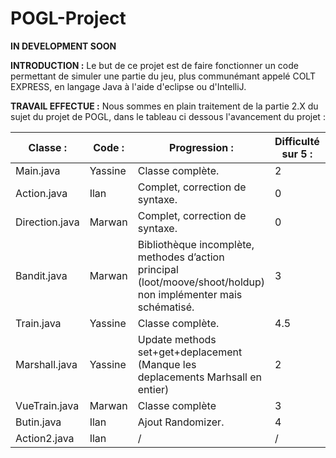 # POGL-Project

******IN DEVELOPMENT SOON******


**INTRODUCTION :**
Le but de ce projet est de faire fonctionner un code permettant de simuler une partie du jeu, plus communémant appelé COLT EXPRESS, en langage Java à l'aide d'eclipse ou d'IntelliJ.

**TRAVAIL EFFECTUE :**
Nous sommes en plain traitement de la partie 2.X du sujet du projet de POGL, dans le tableau ci dessous l'avancement du projet :


Classe : |	Code : |	Progression : |	Difficulté sur 5 : | Compléter/Corriger : |
---------|---------|----------------|--------------------|----------------------|                  
Main.java |	Yassine	|Classe complète. |	2| [x]
Action.java |	Ilan	|Complet, correction de syntaxe. |	0| [x]
Direction.java |	Marwan |	Complet, correction de syntaxe. |	0| [x]
Bandit.java |	Marwan	|Bibliothèque incomplète, methodes d’action principal (loot/moove/shoot/holdup) non implémenter mais schématisé. |	3| [ ]
Train.java |	Yassine|	Classe complète. |	4.5| [x]
Marshall.java |	Yassine	|Update methods set+get+deplacement (Manque les deplacements Marhsall en entier) |	2| [ ]
VueTrain.java | Marwan |Classe complète|	3 | [x]
Butin.java | Ilan | Ajout Randomizer. | 4 | [x]
Action2.java | Ilan | / | / |[ ]
